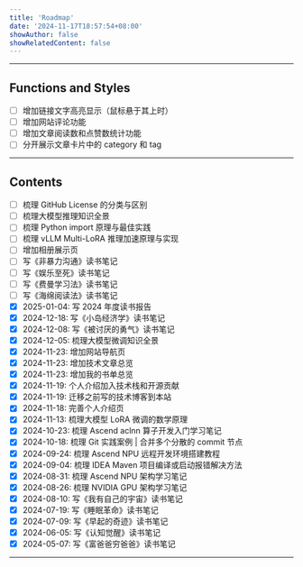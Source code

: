 ```yaml
---
title: 'Roadmap'
date: '2024-11-17T18:57:54+08:00'
showAuthor: false
showRelatedContent: false
---
```


---

## Functions and Styles

- [ ] 增加链接文字高亮显示（鼠标悬于其上时）
- [ ] 增加网站评论功能
- [ ] 增加文章阅读数和点赞数统计功能
- [ ] 分开展示文章卡片中的 category 和 tag

---

## Contents

<!--【TODO】：

梳理个人技能树（增加【个人随笔】分类）-> 新年展望
参考：一个博士生接受怎样的训练是完整、全面的科研训练？ - 重剑无锋的回答 - 知乎（https://www.zhihu.com/question/384512106/answer/1879956380）

迁移之前写的英语学习笔记到本站（增加英语分类）

增加【生活记录】分类：记录滑雪、旅行游记。
-->

- [ ] 梳理 GitHub License 的分类与区别
- [ ] 梳理大模型推理知识全景
- [ ] 梳理 Python import 原理与最佳实践
- [ ] 梳理 vLLM Multi-LoRA 推理加速原理与实现
- [ ] 增加相册展示页
- [ ] 写《非暴力沟通》读书笔记
- [ ] 写《娱乐至死》读书笔记
- [ ] 写《费曼学习法》读书笔记
- [ ] 写《海绵阅读法》读书笔记
- [x] 2025-01-04: 写 2024 年度读书报告
- [x] 2024-12-18: 写《小岛经济学》读书笔记
- [x] 2024-12-08: 写《被讨厌的勇气》读书笔记
- [x] 2024-12-05: 梳理大模型微调知识全景
- [x] 2024-11-23: 增加网站导航页
- [x] 2024-11-23: 增加技术文章总览
- [x] 2024-11-23: 增加我的书单总览
- [x] 2024-11-19: 个人介绍加入技术栈和开源贡献
- [x] 2024-11-19: 迁移之前写的技术博客到本站
- [x] 2024-11-18: 完善个人介绍页
- [x] 2024-11-13: 梳理大模型 LoRA 微调的数学原理
- [x] 2024-10-23: 梳理 Ascend aclnn 算子开发入门学习笔记
- [x] 2024-10-18: 梳理 Git 实践案例 | 合并多个分散的 commit 节点
- [x] 2024-09-24: 梳理 Ascend NPU 远程开发环境搭建教程
- [x] 2024-09-04: 梳理 IDEA Maven 项目编译或启动报错解决方法
- [x] 2024-08-31: 梳理 Ascend NPU 架构学习笔记
- [x] 2024-08-26: 梳理 NVIDIA GPU 架构学习笔记
- [x] 2024-08-10: 写《我有自己的宇宙》读书笔记
- [x] 2024-07-19: 写《睡眠革命》读书笔记
- [x] 2024-07-09: 写《早起的奇迹》读书笔记
- [x] 2024-06-05: 写《认知觉醒》读书笔记
- [x] 2024-05-07: 写《富爸爸穷爸爸》读书笔记

---

